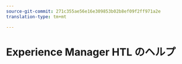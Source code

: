 ```yaml
---
source-git-commit: 271c355ae56e16e309853b02b8ef09f2ff971a2e
translation-type: tm+mt

---
```


# Experience Manager HTL のヘルプ
